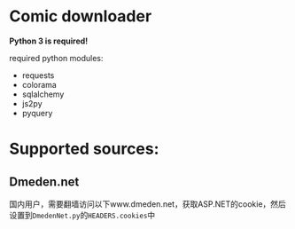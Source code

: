 # Comic downloader

**Python 3 is required!**

required python modules:
* requests
* colorama
* sqlalchemy
* js2py
* pyquery

# Supported sources:

## Dmeden.net

国内用户，需要翻墙访问以下www.dmeden.net，获取ASP.NET的cookie，然后设置到`DmedenNet.py`的`HEADERS.cookies`中